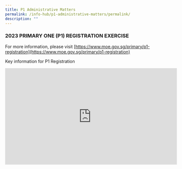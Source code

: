 ```yaml
---
title: P1 Administrative Matters
permalink: /info-hub/p1-administrative-matters/permalink/
description: ""
---
```

### **2023 PRIMARY ONE (P1) REGISTRATION EXERCISE**

For more information, please visit [https://www.moe.gov.sg/primary/p1-registration](https://www.moe.gov.sg/primary/p1-registration)

Key information for P1 Registration

<iframe width="560" height="315" src="https://www.youtube.com/embed/C8_QeSHB6B4" title="YouTube video player" frameborder="0" allow="accelerometer; autoplay; clipboard-write; encrypted-media; gyroscope; picture-in-picture" allowfullscreen=""></iframe>